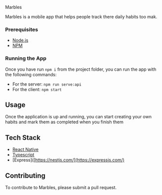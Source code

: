 Marbles

Marbles is a mobile app that helps people track there daily habits too mak.

### Prerequisites

* [Node.js](https://nodejs.org/en/)
* [NPM](https://www.npmjs.com/)

### Running the App

Once you have run `npm i` from the project folder, you can run the app with the following commands: 

* For the server: `npm run serve:api`
* For the client: `npm start`

## Usage

Once the application is up and running, you can start creating your own habits and mark them as completed when you finish them

## Tech Stack

* [React Native](https://reactnative.dev/)
* [Typescript](https://www.typescriptlang.org/)
* [Express]([https://nestjs.com/](https://expressjs.com/)

## Contributing

To contribute to Marbles, please submit a pull request.
